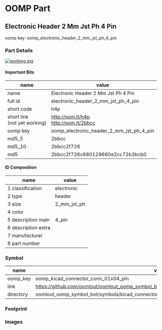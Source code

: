 # OOMP Part  
## Electronic Header 2 Mm Jst Ph 4 Pin  
  
oomp key: oomp_electronic_header_2_mm_jst_ph_4_pin  
  
### Part Details  
  
[![working.jpg](working_600.jpg)](working.jpg)  
  
#### Important Bits  
| name | value | 
| --- | --- | 
| name | Electronic Header 2 Mm Jst Ph 4 Pin | 
| full id | electronic_header_2_mm_jst_ph_4_pin | 
| short code | h4p | 
| short link<br>(not yet working) | http://oom.lt/h4p<br>http://oom.lt/2bbcc | 
| oomp key | oomp_electronic_header_2_mm_jst_ph_4_pin | 
| md5_5 | 2bbcc | 
| md5_10 | 2bbcc2f726 | 
| md5 | 2bbcc2f726c680129660e2cc72b3bcb0 | 
#### ID Composition  
| name | value | 
| --- | --- | 
| 1 classification | electronic | 
| 2 type | header | 
| 3 size | 2_mm_jst_ph | 
| 4 color |  | 
| 5 description main | 4_pin | 
| 6 description extra |  | 
| 7 manufacturer |  | 
| 8 part number |  | 
### Symbol  
| name | value | 
| --- | --- | 
| oomp_key | oomp_kicad_connector_conn_01x04_pin | 
| link | https://github.com/oomlout/oomlout_oomp_symbol_bot/tree/main/symbols/kicad_connector_conn_01x04_pin | 
| directory | oomlout_oomp_symbol_bot/symbols/kicad_connector_conn_01x04_pin//working/working.kicad_sym | 
### Footprint  
### Images  
